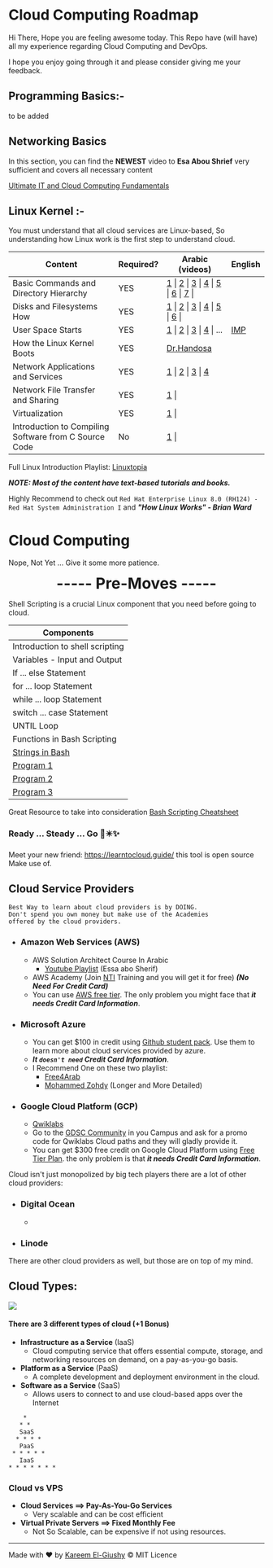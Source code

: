 # Cloud Computing Roadmap

Hi There, Hope you are feeling awesome today. This Repo have (will have) all my experience regarding Cloud Computing and DevOps.

I hope you enjoy going through it and please consider giving me your feedback.

## Programming Basics:-
to be added

## Networking Basics
In this section, you can find the **NEWEST** video to **Esa Abou Shrief** very sufficient and covers all necessary content

[Ultimate IT  and Cloud Computing Fundamentals](https://www.youtube.com/watch?v=xXyFoE-j2So)

## Linux Kernel :-

You must understand that all cloud services are Linux-based, So understanding how Linux work is the first step to understand cloud.

| Content | Required? | Arabic (videos) | English |
| ---- | ---- | ---- | ---- |
| Basic Commands and Directory Hierarchy | YES | [1](https://www.youtube.com/watch?v=YiBAYvwKU4Q) \| [2](https://www.youtube.com/watch?v=Fljem-cZxB8) \| [3](https://www.youtube.com/watch?v=kbRvCJUkuUo) \| [4](https://www.youtube.com/watch?v=Okg7H3wpd70) \| [5](https://www.youtube.com/watch?v=Okg7H3wpd70) \| [6](https://www.youtube.com/watch?v=kEPtavLCcAM) \| [7](https://www.youtube.com/watch?v=w4DNxGeKACs) \| |  |
| Disks and Filesystems How | YES | [1](https://www.youtube.com/watch?v=dYDO18vHPno) \| [2](https://www.youtube.com/watch?v=FKcZaLMX51A&list=PLAZ__zcD) \| [3](https://www.youtube.com/watch?v=sGoSOrazqPA) \| [4](https://www.youtube.com/watch?v=r60oTrfAhT4) \| [5](https://www.youtube.com/watch?v=VyyQGXH4w7g) \| [6](https://www.youtube.com/watch?v=z0ZJ0YzkAyc) \| |  |
| User Space Starts | YES | [1](https://www.youtube.com/watch?v=0s2Ltt4Je6I) \| [2](https://www.youtube.com/watch?v=f9pyYePdx9M) \| [3](https://www.youtube.com/watch?v=r2-idedyOfA) \| [4](https://en.wikipedia.org/wiki/User_space_and_kernel_space) \| ... | [IMP](https://www.youtube.com/watch?v=7d_4b7uZTtk&ab_channel=LinuxHowTo) |
| How the Linux Kernel Boots | YES | [Dr.Handosa](https://youtu.be/QK5271loVB4?si=ujZKYb9ALcE8v1rB&t=1736) |  |
| Network Applications and Services | YES | [1](https://www.youtube.com/watch?v=F9K3m9AbHCY) \| [2](https://www.youtube.com/watch?v=as-VcwjUUtk) \| [3](https://www.youtube.com/watch?v=L6A8e-sUhFc) \| [4](https://www.youtube.com/watch?v=GCsjOrhvbtI) |  |
| Network File Transfer and Sharing | YES | [1](https://www.youtube.com/watch?v=1ugHt-xOnGk) \| |  |
| Virtualization | YES | [1](https://www.youtube.com/watch?v=3HChgNmRYJU) \| |  |
| Introduction to Compiling Software from C Source Code | No | [1](https://www.youtube.com/watch?v=oLjN6jAg-sY) \| |  |

Full Linux Introduction Playlist: [Linuxtopia](https://www.youtube.com/playlist?list=PLAZ__zcDB1IaNaVNOckNpgEpjghSHr8Gg)

***NOTE: Most of the content have text-based tutorials and books.***

Highly Recommend to check out `Red Hat Enterprise Linux 8.0 (RH124) - Red Hat System Administration I` and ***"How Linux Works"  - Brian Ward***
# Cloud Computing

Nope, Not Yet ... Give it some more patience.

<div style="text-align: center; font-weight: bold; font-size: 30px;">----- Pre-Moves -----</div>

Shell Scripting is a crucial Linux component that you need before going to cloud.

| Components |
| ---- |
| Introduction to shell scripting |
| Variables - Input and Output |
| If ... else Statement |
| for ... loop Statement |
| while ... loop Statement |
| switch ... case Statement |
| UNTIL Loop |
| Functions in Bash Scripting |
| [Strings in Bash](https://www.youtube.com/watch?v=G8ocBTrrSS4) |
| [Program 1](https://www.youtube.com/watch?v=kiwGxctTrzQ) |
| [Program 2](https://www.youtube.com/watch?v=JklHm-5zwPs) |
| [Program 3](https://www.youtube.com/watch?v=JklHm-5zwPs) |

Great Resource to take into consideration [Bash Scripting Cheatsheet](https://devhints.io/bash)
### Ready ... Steady ... Go 🚀✴️✨

Meet your new friend: https://learntocloud.guide/
this tool is open source Make use of.

## Cloud Service Providers
	Best Way to learn about cloud providers is by DOING.
	Don't spend you own money but make use of the Academies
	offered by the cloud providers.
	
- ### Amazon Web Services (AWS)
	- AWS Solution Architect Course In Arabic
		- [Youtube Playlist](https://www.youtube.com/playlist?list=PLOoZRfEtk6kWSM_l9xMjDh-_MJXl03-pf) (Essa abo Sherif)
	- AWS Academy (Join [NTI](https://www.nti.sci.eg/dey/courses1m.php?catID=106) Training and you will get it for free) ***(No Need For Credit Card)***
	- You can use [AWS free tier](https://aws.amazon.com/free/). The only problem you might face that ***it needs Credit Card Information***.

- ### Microsoft Azure
	- You can get $100 in credit using [Github student pack](https://education.github.com/pack). Use them to learn more about cloud services provided by azure.
	- ***It `doesn't need`  Credit Card Information***.
	- I Recommend One on these two playlist:
		- [Free4Arab](https://www.youtube.com/playlist?list=PLLlr6jKKdyK1DptcME7IFXUdPCY4z9Q28)
		- [Mohammed Zohdy](https://www.youtube.com/playlist?list=PLDxVq3TlR9y3D61tEq4BbRZ8f5bv2_PFt) (Longer and More Detailed)

- ### Google Cloud Platform (GCP)
	- [Qwiklabs](https://www.cloudskillsboost.google/paths)
	- Go to the [GDSC Community](https://www.facebook.com/DSC.MU) in you Campus and ask for a promo code for Qwiklabs Cloud paths and they will gladly provide it.
	- You can get $300 free credit on Google Cloud Platform using [Free Tier Plan](https://cloud.google.com/free). the only problem is that ***it needs Credit Card Information***.

Cloud isn't just monopolized by big tech players there are a lot of other cloud providers:

- ### Digital Ocean
	- 
- ### Linode

There are other cloud providers as well, but those are on top of my mind.
## Cloud Types:

**![](https://lh7-us.googleusercontent.com/C1iT0-XkZ0x50FiJ80ZDzzcuNqN0uBWo1Gfexoy-lLgMRPeT-Nrq2LWLjOEVxsI8LiMMgumPSSebYejl3jTW2pIM7vSP9RyuczduTjJq8S4MCGoZD0H5DsmTPYiKnCqsHYwOiZZsJcq0oEDwC2mwLc7j4Q=s2048)**

#### There are 3 different types of cloud (+1 Bonus)
- **Infrastructure as a Service** (IaaS)
	- Cloud computing service that offers essential compute, storage, and networking resources on demand, on a pay-as-you-go basis.
- **Platform as a Service** (PaaS)
	- A complete development and deployment environment in the cloud.
- **Software as a Service** (SaaS)
	- Allows users to connect to and use cloud-based apps over the Internet

```
    *
   * *
   SaaS
  * * * * 
   PaaS
 * * * * * 
   IaaS
* * * * * * *
```

### Cloud vs VPS
- **Cloud Services ==> Pay-As-You-Go Services**
	- Very scalable and can be cost efficient
- **Virtual Private Servers ==> Fixed Monthly Fee**
	- Not So Scalable, can be expensive if not using resources.


----
Made with ❤️ by [Kareem El-Giushy](https://www.linkedin.com/in/kareemelgiushy/)
©️ MIT Licence